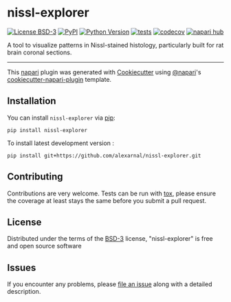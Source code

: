 # nissl-explorer

[![License BSD-3](https://img.shields.io/pypi/l/nissl-explorer.svg?color=green)](https://github.com/alexarnal/nissl-explorer/raw/main/LICENSE)
[![PyPI](https://img.shields.io/pypi/v/nissl-explorer.svg?color=green)](https://pypi.org/project/nissl-explorer)
[![Python Version](https://img.shields.io/pypi/pyversions/nissl-explorer.svg?color=green)](https://python.org)
[![tests](https://github.com/alexarnal/nissl-explorer/workflows/tests/badge.svg)](https://github.com/alexarnal/nissl-explorer/actions)
[![codecov](https://codecov.io/gh/alexarnal/nissl-explorer/branch/main/graph/badge.svg)](https://codecov.io/gh/alexarnal/nissl-explorer)
[![napari hub](https://img.shields.io/endpoint?url=https://api.napari-hub.org/shields/nissl-explorer)](https://napari-hub.org/plugins/nissl-explorer)

A tool to visualize patterns in Nissl-stained histology, particularly built for rat brain coronal sections.

----------------------------------

This [napari] plugin was generated with [Cookiecutter] using [@napari]'s [cookiecutter-napari-plugin] template.

<!--
Don't miss the full getting started guide to set up your new package:
https://github.com/napari/cookiecutter-napari-plugin#getting-started

and review the napari docs for plugin developers:
https://napari.org/plugins/index.html
-->

## Installation

You can install `nissl-explorer` via [pip]:

    pip install nissl-explorer



To install latest development version :

    pip install git+https://github.com/alexarnal/nissl-explorer.git


## Contributing

Contributions are very welcome. Tests can be run with [tox], please ensure
the coverage at least stays the same before you submit a pull request.

## License

Distributed under the terms of the [BSD-3] license,
"nissl-explorer" is free and open source software

## Issues

If you encounter any problems, please [file an issue] along with a detailed description.

[napari]: https://github.com/napari/napari
[Cookiecutter]: https://github.com/audreyr/cookiecutter
[@napari]: https://github.com/napari
[MIT]: http://opensource.org/licenses/MIT
[BSD-3]: http://opensource.org/licenses/BSD-3-Clause
[GNU GPL v3.0]: http://www.gnu.org/licenses/gpl-3.0.txt
[GNU LGPL v3.0]: http://www.gnu.org/licenses/lgpl-3.0.txt
[Apache Software License 2.0]: http://www.apache.org/licenses/LICENSE-2.0
[Mozilla Public License 2.0]: https://www.mozilla.org/media/MPL/2.0/index.txt
[cookiecutter-napari-plugin]: https://github.com/napari/cookiecutter-napari-plugin

[file an issue]: https://github.com/alexarnal/nissl-explorer/issues

[napari]: https://github.com/napari/napari
[tox]: https://tox.readthedocs.io/en/latest/
[pip]: https://pypi.org/project/pip/
[PyPI]: https://pypi.org/
